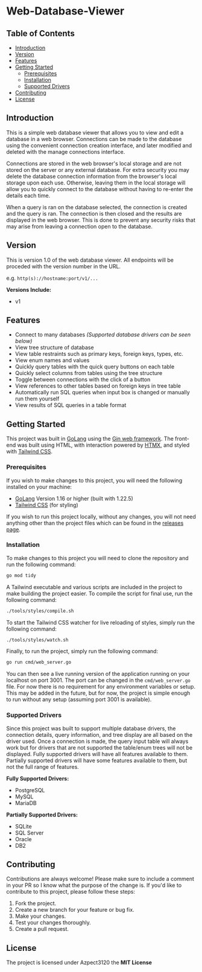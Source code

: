 # Web-Database-Viewer

## Table of Contents

- [Introduction](#introduction)
- [Version](#version)
- [Features](#features)
- [Getting Started](#getting-started)
    - [Prerequisites](#prerequisites)
    - [Installation](#installation)
    - [Supported Drivers](#supported-drivers)
- [Contributing](#contributing)
- [License](#license)

## Introduction

This is a simple web database viewer that allows you to view and edit a database in a web browser. Connections
can be made to the database using the convenient connection creation interface, and later modified and deleted 
with the manage connections interface.

Connections are stored in the web browser's local storage and are not stored on the server or any external database.
For extra security you may delete the database connection information from the browser's local storage upon each use.
Otherwise, leaving them in the local storage will allow you to quickly connect to the database without having to re-enter
the details each time.

When a query is ran on the database selected, the connection is created and the query is ran. The connection is then closed
and the results are displayed in the web browser. This is done to prevent any security risks that may arise from leaving
a connection open to the database.

## Version

This is version 1.0 of the web database viewer. All endpoints will be proceded with the version number in the URL.

e.g. `http(s)://hostname:port/v1/...`

**Versions Include:**
- v1

## Features

- Connect to many databases *(Supported database drivers can be seen below)*
- View tree structure of database
- View table restraints such as primary keys, foreign keys, types, etc.
- View enum names and values
- Quickly query tables with the quick query buttons on each table
- Quickly select columns from tables using the tree structure
- Toggle between connections with the click of a button
- View references to other tables based on foreign keys in tree table
- Automatically run SQL queries when input box is changed or manually run them yourself
- View results of SQL queries in a table format

## Getting Started

This project was built in [GoLang](https://go.dev) using the [Gin web framework](https://github.com/gin-gonic/gin). The front-end was built using HTML, 
with interaction powered by [HTMX](https://htmx.org), and styled with [Tailwind CSS](https://tailwindcss.com).

### Prerequisites

If you wish to make changes to this project, you will need the following installed on your machine:

- [GoLang](https://go.dev) Version 1.16 or higher (built with 1.22.5)
- [Tailwind CSS](https://tailwindcss.com) (for styling)

If you wish to run this project locally, without any changes, you will not need anything other than 
the project files which can be found in the [releases page](https://github.com/Azpect3120/Web-Database-Viewer/releases).

### Installation

To make changes to this project you will need to clone the repository and run the following command:

```bash
go mod tidy
```

A Tailwind executable and various scripts are included in the project to make building the project easier.
To compile the script for final use, run the following command:

```bash
./tools/styles/compile.sh
```

To start the Tailwind CSS watcher for live reloading of styles, simply run the following command:

```bash
./tools/styles/watch.sh
```

Finally, to run the project, simply run the following command:

```bash
go run cmd/web_server.go
```

You can then see a live running version of the application running on your localhost on port 3001. The port 
can be changed in the `cmd/web_server.go` file. For now there is no requirement for any environment variables
or setup. This may be added in the future, but for now, the project is simple enough to run without any setup 
(assuming port 3001 is available).


### Supported Drivers

Since this project was built to support multiple database drivers, the connection details, query information, and
tree display are all based on the driver used. Once a connection is made, the query input table will always work
but for drivers that are not supported the table/enum trees will not be displayed. Fully supported drivers will
have all features available to them. Partially supported drivers will have some features available to them, but not
the full range of features.

**Fully Supported Drivers:**
- PostgreSQL
- MySQL
- MariaDB

**Partially Supported Drivers:**
- SQLite
- SQL Server
- Oracle
- DB2

## Contributing

Contributions are always welcome! Please make sure to include a comment in your PR so I know what the 
purpose of the change is. If you'd like to contribute to this project, please follow these steps:

1. Fork the project.
2. Create a new branch for your feature or bug fix.
3. Make your changes.
4. Test your changes thoroughly.
5. Create a pull request.

## License

The project is licensed under Azpect3120 the **MIT License**
